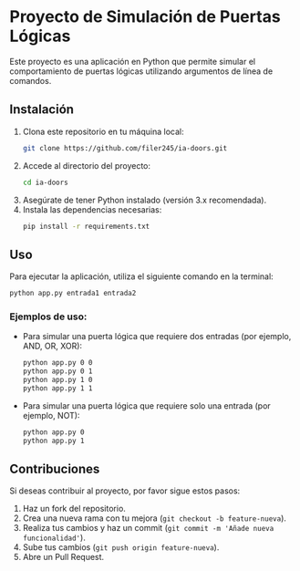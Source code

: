 # Proyecto de Simulación de Puertas Lógicas

Este proyecto es una aplicación en Python que permite simular el comportamiento de puertas lógicas utilizando argumentos de línea de comandos.

## Instalación

1. Clona este repositorio en tu máquina local:
   ```bash
   git clone https://github.com/filer245/ia-doors.git
   ```
2. Accede al directorio del proyecto:
   ```bash
   cd ia-doors
   ```
3. Asegúrate de tener Python instalado (versión 3.x recomendada).
4. Instala las dependencias necesarias:
   ```bash
   pip install -r requirements.txt
   ```

## Uso

Para ejecutar la aplicación, utiliza el siguiente comando en la terminal:

```bash
python app.py entrada1 entrada2
```

### Ejemplos de uso:

- Para simular una puerta lógica que requiere dos entradas (por ejemplo, AND, OR, XOR):
  ```bash
  python app.py 0 0
  python app.py 0 1
  python app.py 1 0
  python app.py 1 1
  ```

- Para simular una puerta lógica que requiere solo una entrada (por ejemplo, NOT):
  ```bash
  python app.py 0
  python app.py 1
  ```


## Contribuciones

Si deseas contribuir al proyecto, por favor sigue estos pasos:

1. Haz un fork del repositorio.
2. Crea una nueva rama con tu mejora (`git checkout -b feature-nueva`).
3. Realiza tus cambios y haz un commit (`git commit -m 'Añade nueva funcionalidad'`).
4. Sube tus cambios (`git push origin feature-nueva`).
5. Abre un Pull Request.
